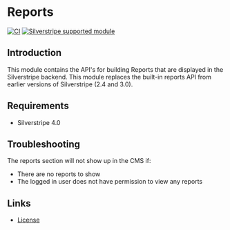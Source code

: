 # Reports

[![CI](https://github.com/silverstripe/silverstripe-reports/actions/workflows/ci.yml/badge.svg)](https://github.com/silverstripe/silverstripe-reports/actions/workflows/ci.yml)
[![Silverstripe supported module](https://img.shields.io/badge/silverstripe-supported-0071C4.svg)](https://www.silverstripe.org/software/addons/silverstripe-commercially-supported-module-list/)

## Introduction

This module contains the API's for building Reports that are displayed in the
Silverstripe backend. This module replaces the built-in reports API from earlier
versions of Silverstripe (2.4 and 3.0).

## Requirements

 * Silverstripe 4.0

## Troubleshooting

The reports section will not show up in the CMS if:

 * There are no reports to show
 * The logged in user does not have permission to view any reports

## Links ##

 * [License](./LICENSE)
